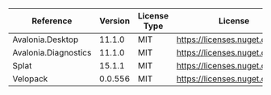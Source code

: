  | Reference            | Version | License Type | License                        | 
 | -------------------- | ------- | ------------ | ------------------------------ | 
 | Avalonia.Desktop     | 11.1.0  | MIT          | https://licenses.nuget.org/MIT | 
 | Avalonia.Diagnostics | 11.1.0  | MIT          | https://licenses.nuget.org/MIT | 
 | Splat                | 15.1.1  | MIT          | https://licenses.nuget.org/MIT | 
 | Velopack             | 0.0.556 | MIT          | https://licenses.nuget.org/MIT | 
